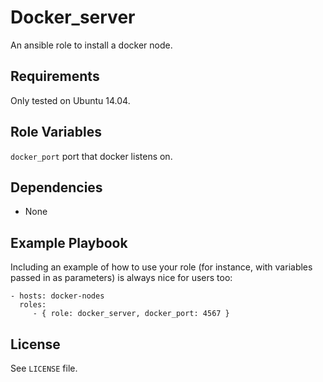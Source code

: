 Docker_server
=========

An ansible role to install a docker node.

Requirements
------------

Only tested on Ubuntu 14.04.

Role Variables
--------------

`docker_port` port that docker listens on.

Dependencies
------------

* None

Example Playbook
----------------

Including an example of how to use your role (for instance, with variables passed in as parameters) is always nice for users too:

    - hosts: docker-nodes
      roles:
         - { role: docker_server, docker_port: 4567 }

License
-------

See `LICENSE` file.
